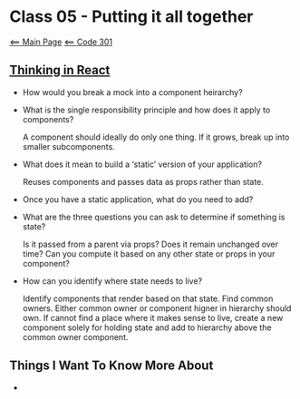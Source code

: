 # Class 05 - Putting it all together

[<== Main Page](../README.md)
[<== Code 301](../code301/code301.md)

## [Thinking in React](https://reactjs.org/docs/thinking-in-react.html)

- How would you break a mock into a component heirarchy?

- What is the single responsibility principle and how does it apply to components?

  A component should ideally do only one thing. If it grows, break up into smaller subcomponents.

- What does it mean to build a ‘static’ version of your application?

  Reuses components and passes data as props rather than state.

- Once you have a static application, what do you need to add?

- What are the three questions you can ask to determine if something is state?

  Is it passed from a parent via props? Does it remain unchanged over time? Can you compute it based on any other state or props in your component?

- How can you identify where state needs to live?

  Identify components that render based on that state. Find common owners. Either common owner or component higner in hierarchy should own. If cannot find a place where it makes sense to live, create a new component solely for holding state and add to hierarchy above the common owner component.

## Things I Want To Know More About

- 
